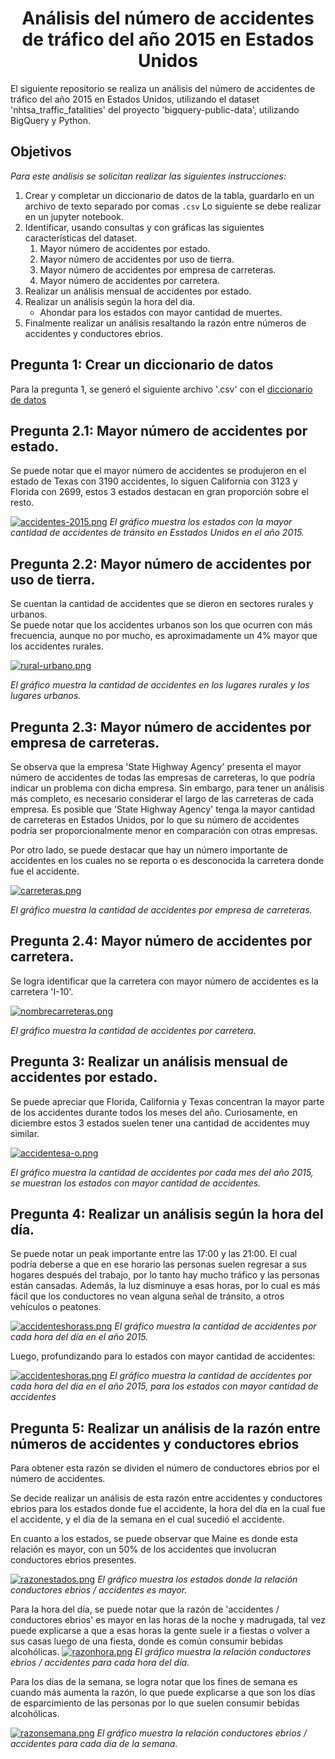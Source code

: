 <h1 align="center"> Análisis del número de accidentes de tráfico del año 2015 en Estados Unidos</h1>

El siguiente repositorio se realiza un análisis del número de accidentes de tráfico del año 2015 en Estados Unidos, utilizando el dataset 'nhtsa_traffic_fatalities' del proyecto 'bigquery-public-data', utilizando BigQuery y Python.


## Objetivos
_Para este análisis se solicitan realizar las siguientes instrucciones:_
1. Crear y completar un diccionario de datos de la tabla, guardarlo en un archivo de texto separado por comas `.csv`
Lo siguiente se debe realizar en un jupyter notebook.
2. Identificar, usando consultas y con gráficas las siguientes características del dataset.
   1. Mayor número de accidentes por estado.
   2. Mayor número de accidentes por uso de tierra.
   3. Mayor número de accidentes por empresa de carreteras.
   4. Mayor número de accidentes por carretera.
3. Realizar un análisis mensual de accidentes por estado.
4. Realizar un análisis según la hora del dia.
   - Ahondar para los estados con mayor cantidad de muertes.
5. Finalmente realizar un análisis resaltando la razón entre números de accidentes y conductores ebrios.

## Pregunta 1: Crear un diccionario de datos
Para la pregunta 1, se generó el siguiente archivo '.csv' con el [diccionario de datos](diccionario_de_datos.csv)

## Pregunta 2.1: Mayor número de accidentes por estado.

Se puede notar que el mayor número de accidentes se produjeron en el estado de Texas con 3190 accidentes, lo siguen California con 3123 y Florida con 2699, estos 3 estados destacan en gran proporción sobre el resto.

[![accidentes-2015.png](https://i.postimg.cc/C1Bqk1YY/accidentes-2015.png)](https://postimg.cc/9R20jcrN)
_El gráfico muestra los estados con la mayor cantidad de accidentes de tránsito en Esstados Unidos en el año 2015._

## Pregunta 2.2: Mayor número de accidentes por uso de tierra.

Se cuentan la cantidad de accidentes que se dieron en sectores rurales y urbanos.  
Se puede notar que los accidentes urbanos son los que ocurren con más frecuencia, aunque no por mucho, es aproximadamente un 4% mayor que los accidentes rurales.

[![rural-urbano.png](https://i.postimg.cc/1zqfWdn1/rural-urbano.png)](https://postimg.cc/hJKDvp12)  

_El gráfico muestra la cantidad de accidentes en los lugares rurales y los lugares urbanos._

## Pregunta 2.3: Mayor número de accidentes por empresa de carreteras.

Se observa que la empresa 'State Highway Agency' presenta el mayor número de accidentes de todas las empresas de carreteras, lo que podría indicar un problema con dicha empresa. Sin embargo, para tener un análisis más completo, es necesario considerar el largo de las carreteras de cada empresa. Es posible que 'State Highway Agency' tenga la mayor cantidad de carreteras en Estados Unidos, por lo que su número de accidentes podría ser proporcionalmente menor en comparación con otras empresas.  

Por otro lado, se puede destacar que hay un número importante de accidentes en los cuales no se reporta o es desconocida la carretera donde fue el accidente.

[![carreteras.png](https://i.postimg.cc/7ZYxGWMn/carreteras.png)](https://postimg.cc/LnwdGvWJ)

_El gráfico muestra la cantidad de accidentes por empresa de carreteras._  

## Pregunta 2.4: Mayor número de accidentes por carretera.

Se logra identificar que la carretera con mayor número de accidentes es la carretera 'I-10'.

[![nombrecarreteras.png](https://i.postimg.cc/qMrB0RNY/nombrecarreteras.png)](https://postimg.cc/23HN7CFF)

_El gráfico muestra la cantidad de accidentes por carretera._


## Pregunta 3: Realizar un análisis mensual de accidentes por estado.

Se puede apreciar que Florida, California y Texas concentran la mayor parte de los accidentes durante todos los meses del año. Curiosamente, en diciembre estos 3 estados suelen tener una cantidad de accidentes muy similar.

[![accidentesa-o.png](https://i.postimg.cc/kg17xvT3/accidentesa-o.png)](https://postimg.cc/4YcCGVCB)

_El gráfico muestra la cantidad de accidentes por cada mes del año 2015, se muestran los estados con mayor cantidad de accidentes._

## Pregunta 4: Realizar un análisis según la hora del día.

Se puede notar un peak importante entre las 17:00 y las 21:00. El cual podría deberse a que en ese horario las personas suelen regresar a sus hogares después del trabajo, por lo tanto hay mucho tráfico y las personas están cansadas. Además, la luz disminuye a esas horas, por lo cual es más fácil que los conductores no vean alguna señal de tránsito, a otros vehículos o peatones.


[![accidenteshorass.png](https://i.postimg.cc/Fstb42Xz/accidenteshorass.png)](https://postimg.cc/hhrQ8ZjR)
_El gráfico muestra la cantidad de accidentes por cada hora del día en el año 2015._

Luego, profundizando para lo estados con mayor cantidad de accidentes:  

[![accidenteshoras.png](https://i.postimg.cc/X7gjvbFv/accidenteshoras.png)](https://postimg.cc/jLL08BMV)
_El gráfico muestra la cantidad de accidentes por cada hora del día en el año 2015, para los estados con mayor cantidad de accidentes_


## Pregunta 5: Realizar un análisis de la razón entre números de accidentes y conductores ebrios
Para obtener esta razón se dividen el número de conductores ebrios por el número de accidentes.

Se decide realizar un análisis de esta razón entre accidentes y conductores ebrios para los estados donde fue el accidente, la hora del día en la cual fue el accidente, y el día de la semana en el cual sucedió el accidente.

En cuanto a los estados, se puede observar que Maine es donde esta relación es mayor, con un 50% de los accidentes que involucran conductores ebrios presentes.

[![razonestados.png](https://i.postimg.cc/T2g2Zm3g/razonestados.png)](https://postimg.cc/5j9MzXv2)
_El gráfico muestra los estados donde la relación conductores ebrios / accidentes es mayor._

Para la hora del día, se puede notar que la razón de 'accidentes / conductores ebrios' es mayor en las horas de la noche y madrugada, tal vez puede explicarse a que a esas horas la gente suele ir a fiestas o volver a sus casas luego de una fiesta, donde es común consumir bebidas alcohólicas.
[![razonhora.png](https://i.postimg.cc/rs18x6PQ/razonhora.png)](https://postimg.cc/0KNR14xw)
_El gráfico muestra la relación conductores ebrios / accidentes para cada hora del día._

Para los días de la semana, se logra notar que los fines de semana es cuando más aumenta la razón, lo que puede explicarse a que son los días de esparcimiento de las personas por lo que suelen consumir bebidas alcohólicas.

[![razonsemana.png](https://i.postimg.cc/SRFSnQDn/razonsemana.png)](https://postimg.cc/Q9mGPDLD)
_El gráfico muestra la relación conductores ebrios / accidentes para cada día de la semana._
